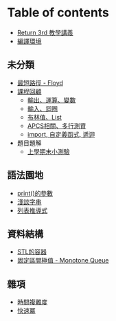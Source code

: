 
# Table of contents

* [Return 3rd 教學講義](README.md)
* [編譯環境](ide.md)

## 未分類 <a href="uncat" id="uncat"></a>

* [最短路徑 - Floyd](graph/floyd-warshall.md)
* [課程回顧](uncat/review.md)
  * [輸出、運算、變數](uncat/day1.md)
  * [輸入、迴圈](uncat/day2.md)
  * [布林值、List](uncat/day3.md)
  * [APCS相關、多行測資](uncat/day4.md)
  * [import, 自定義函式, 遞迴](uncat/day5.md)
* 題目題解
  * [上學期末小測驗](https://hackmd.io/DZVoHAJaTqSy5W6_h8Ttog)
## 語法園地 <a href="python" id="python"></a>

* [print()的參數](python/arguments-of-print\(\).md)
* [淺談字串](python/strings.md)
* [列表推導式](python/list-comprehension.md)

## 資料結構 <a href="data-structures" id="data-structures"></a>

* [STL的容器](data-structures/stl-structure.md)
* [固定區間極值 - Monotone Queue](data-structures/monotone-queue.md) 

## 雜項 <a href="misc" id="misc"></a>

* [時間複雜度](misc/time-complexity.md)
* [快速冪](misc/binary-exponentiation.md)

